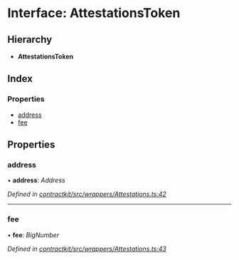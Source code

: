 # Interface: AttestationsToken

## Hierarchy

* **AttestationsToken**

## Index

### Properties

* [address](_wrappers_attestations_.attestationstoken.md#address)
* [fee](_wrappers_attestations_.attestationstoken.md#fee)

## Properties

###  address

• **address**: *Address*

*Defined in [contractkit/src/wrappers/Attestations.ts:42](https://github.com/celo-org/celo-monorepo/blob/master/packages/sdk/contractkit/src/wrappers/Attestations.ts#L42)*

___

###  fee

• **fee**: *BigNumber*

*Defined in [contractkit/src/wrappers/Attestations.ts:43](https://github.com/celo-org/celo-monorepo/blob/master/packages/sdk/contractkit/src/wrappers/Attestations.ts#L43)*
